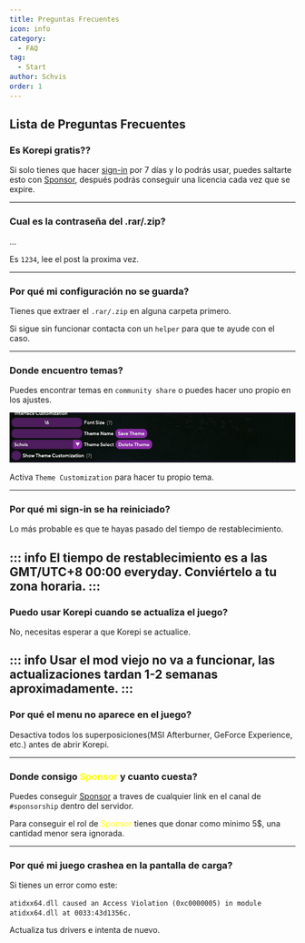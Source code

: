 ```yaml
---
title: Preguntas Frecuentes
icon: info
category:
  - FAQ
tag:
  - Start
author: Schvis
order: 1
---
```


## Lista de Preguntas Frecuentes

### Es Korepi gratis??

Si solo tienes que hacer [sign-in](../start/start.md) por 7 días y lo podrás usar, puedes saltarte esto con [Sponsor](../start/sponsor.md), después podrás conseguir una licencia cada vez que se expire.

---
### Cual es la contraseña del .rar/.zip?

...

Es `1234`, lee el post la proxima vez.

---
### Por qué mi configuración no se guarda?

Tienes que extraer el `.rar/.zip` en alguna carpeta primero.

Si sigue sin funcionar contacta con un `helper` para que te ayude con el caso.

---
### Donde encuentro temas?

Puedes encontrar temas en `community share` o puedes hacer uno propio en los ajustes.

![](/assets/images/docs/202312/theme-settings.png)

Activa `Theme Customization` para hacer tu propio tema.

---
### Por qué mi sign-in se ha reiniciado?

Lo más probable es que te hayas pasado del tiempo de restablecimiento.

::: info El tiempo de restablecimiento es a las GMT/UTC+8 00:00 everyday. Conviértelo a tu zona horaria.
:::
---

### Puedo usar Korepi cuando se actualiza el juego?

No, necesitas esperar a que Korepi se actualice.

::: info Usar el mod viejo no va a funcionar, las actualizaciones tardan 1-2 semanas aproximadamente.
:::
---

### Por qué el menu no aparece en el juego?

Desactiva todos los superposiciones(MSI Afterburner, GeForce Experience, etc.) antes de abrir Korepi.

---
### Donde consigo <span style='color:yellow;'>Sponsor</span> y cuanto cuesta?

Puedes conseguir [Sponsor](../start/sponsor.md) a traves de cualquier link en el canal de `#sponsorship` dentro del servidor.

Para conseguir el rol de <span style='color:yellow;'>Sponsor</span> tienes que donar como mínimo 5$, una cantidad menor sera ignorada.

---
### Por qué mi juego crashea en la pantalla de carga?

Si tienes un error como este:

`atidxx64.dll caused an Access Violation (0xc0000005) in module atidxx64.dll at 0033:43d1356c.`

Actualiza tus drivers e intenta de nuevo.